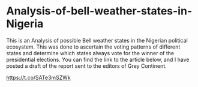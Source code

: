 # Analysis-of-bell-weather-states-in-Nigeria
This is an Analysis of possible Bell weather states in the Nigerian political ecosystem. This was done to ascertain the voting patterns of different states and determine which states always vote for the winner of the presidential elections. 
You can find the link to the article below, and I have posted a draft of the report sent to the editors of Grey Continent.


https://t.co/SATe3mSZWk
